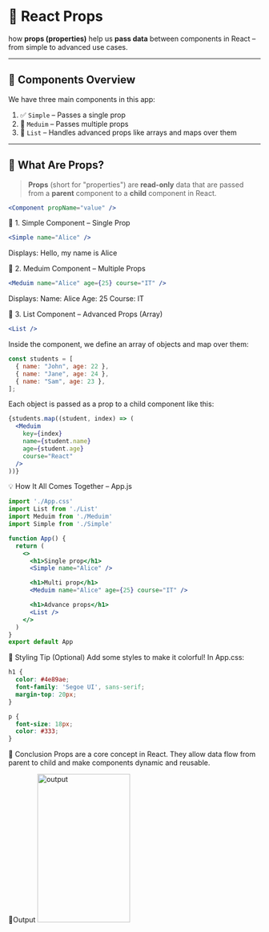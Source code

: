 # 🎨 React Props 

 how **props (properties)** help us **pass data** between components in React – from simple to advanced use cases.

---

## 📁 Components Overview

We have three main components in this app:

1. ✅ `Simple` – Passes a single prop
2. 🎯 `Meduim` – Passes multiple props
3. 🧠 `List` – Handles advanced props like arrays and maps over them

---

## 🧩 What Are Props?

> **Props** (short for "properties") are **read-only** data that are passed from a **parent** component to a **child** component in React.

```jsx
<Component propName="value" />
```

🔹 1. Simple Component – Single Prop
```jsx
<Simple name="Alice" />
```
Displays:
Hello, my name is Alice

🔸 2. Meduim Component – Multiple Props
```jsx
<Meduim name="Alice" age={25} course="IT" />
```
Displays:
Name: Alice
Age: 25
Course: IT

🧩 3. List Component – Advanced Props (Array)
```jsx
<List />
```
Inside the component, we define an array of objects and map over them:

```jsx
const students = [
  { name: "John", age: 22 },
  { name: "Jane", age: 24 },
  { name: "Sam", age: 23 },
];
```
Each object is passed as a prop to a child component like this:

```jsx
{students.map((student, index) => (
  <Meduim
    key={index}
    name={student.name}
    age={student.age}
    course="React"
  />
))}
```

💡 How It All Comes Together – App.js

```jsx
import './App.css'
import List from './List'
import Meduim from './Meduim'
import Simple from './Simple'

function App() {
  return (
    <>
      <h1>Single prop</h1>
      <Simple name="Alice" />

      <h1>Multi prop</h1>
      <Meduim name="Alice" age={25} course="IT" />

      <h1>Advance props</h1>
      <List />
    </>
  )
}
export default App
```

🎨 Styling Tip (Optional)
Add some styles to make it colorful!
In App.css:
```css
h1 {
  color: #4e89ae;
  font-family: 'Segoe UI', sans-serif;
  margin-top: 20px;
}

p {
  font-size: 18px;
  color: #333;
}
```

🚀 Conclusion
Props are a core concept in React.
They allow data flow from parent to child and make components dynamic and reusable.


🎨Output
<img width="185" height="296" alt="output" src="https://github.com/user-attachments/assets/d980570d-b01b-4b8b-8bda-7363bc203c5e" />


